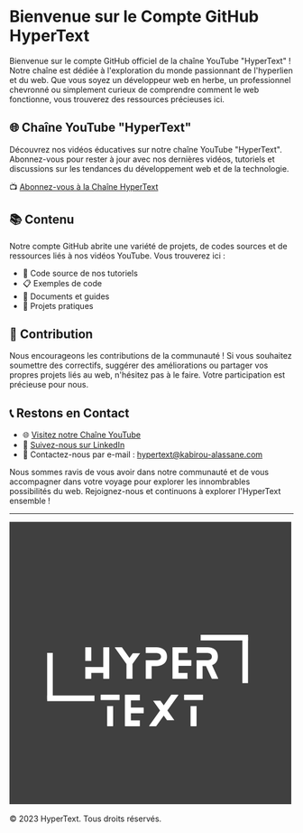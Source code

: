 # Bienvenue sur le Compte GitHub HyperText

Bienvenue sur le compte GitHub officiel de la chaîne YouTube "HyperText" ! Notre chaîne est dédiée à l'exploration du monde passionnant de l'hyperlien et du web. Que vous soyez un développeur web en herbe, un professionnel chevronné ou simplement curieux de comprendre comment le web fonctionne, vous trouverez des ressources précieuses ici.

## 🌐 Chaîne YouTube "HyperText"

Découvrez nos vidéos éducatives sur notre chaîne YouTube "HyperText". Abonnez-vous pour rester à jour avec nos dernières vidéos, tutoriels et discussions sur les tendances du développement web et de la technologie.

📺 [Abonnez-vous à la Chaîne HyperText](https://www.youtube.com/@HyperText23)

## 📚 Contenu

Notre compte GitHub abrite une variété de projets, de codes sources et de ressources liés à nos vidéos YouTube. Vous trouverez ici :

- 📁 Code source de nos tutoriels
- 📋 Exemples de code
- 📝 Documents et guides
- 🧪 Projets pratiques

## 🤝 Contribution

Nous encourageons les contributions de la communauté ! Si vous souhaitez soumettre des correctifs, suggérer des améliorations ou partager vos propres projets liés au web, n'hésitez pas à le faire. Votre participation est précieuse pour nous.

## 📞 Restons en Contact

- 🌐 [Visitez notre Chaîne YouTube](https://www.youtube.com/@HyperText23)
- 👤 [Suivez-nous sur LinkedIn](linkedin.com/in/kabirou-alassane-11293524a)
- 📧 Contactez-nous par e-mail : hypertext@kabirou-alassane.com

Nous sommes ravis de vous avoir dans notre communauté et de vous accompagner dans votre voyage pour explorer les innombrables possibilités du web. Rejoignez-nous et continuons à explorer l'HyperText ensemble !

---

![HyperText Logo](./original.png)

© 2023 HyperText. Tous droits réservés.
